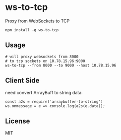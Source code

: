 # ws-to-tcp

Proxy from WebSockets to TCP

```
npm install -g ws-to-tcp
```

## Usage

```
# will proxy websockets from 8000
# to tcp sockets on 10.78.15.96:9000
ws-to-tcp --from 8000 --to 9000 --host 10.78.15.96
```

## Client Side
need convert ArrayBuff to string data.

```
const a2s = require('arraybuffer-to-string')
ws.onmessage = e => console.log(a2s(e.data));
```

## License

MIT
